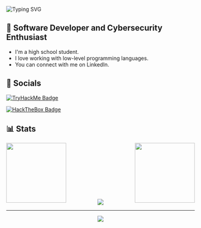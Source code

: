 ![Typing SVG](https://readme-typing-svg.demolab.com?font=Fira+Code&pause=1000&color=C93675&width=435&lines=Hello!+I'm+Neagu+Andrei+-+%22N3agu%22)
## 📛 Software Developer and Cybersecurity Enthusiast
- I'm a high school student.
- I love working with low-level programming languages.
- You can connect with me on LinkedIn.

## 📲 Socials
[![TryHackMe Badge](https://tryhackme-badges.s3.amazonaws.com/N3agu.png)](https://tryhackme.com/p/N3agu)

[![HackTheBox Badge](https://www.hackthebox.com/badge/image/620974)](https://app.hackthebox.com/profile/620974)
<h2>📊 Stats</h2>
        <img align="left" height=160 src="https://github-readme-stats.vercel.app/api?username=N3agu&theme=radical"/>
        <img align="right" height=160 src="https://streak-stats.demolab.com?user=N3agu&theme=radical"/>
        <br><br><br><br><br><br><br><br>
        <p align="center">
          <img src="https://github-readme-stats.vercel.app/api/top-langs/?username=N3agu&theme=radical" />
        </p>
<hr>

<div align=center>
  <img src="https://github-profile-trophy.vercel.app/?username=N3agu&theme=radical&no-frame=true&row=1&&margin-w=30&no-bg=true">
</div>
